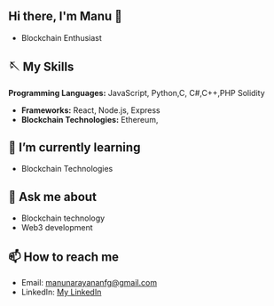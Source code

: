  ## Hi there, I'm Manu 👋
- Blockchain Enthusiast

## 🪡 My Skills
 **Programming Languages:** JavaScript, Python,C, C#,C++,PHP Solidity</p>
- **Frameworks:** React, Node.js, Express
- **Blockchain Technologies:** Ethereum, 

<!--## 🔭 I’m currently working on
- Contributing to blockchain projects -->

## 🌱 I’m currently learning
- Blockchain Technologies

<!-- ## 👯 I’m looking to collaborate on
- Blockchain-based projects
- Open-source initiatives -->

<!-- ## 🤔 I’m looking for help with
- Understanding zero-knowledge proofs
- Optimizing smart contract gas usage -->

## 💬 Ask me about
- Blockchain technology
- Web3 development

## 📫 How to reach me
- Email: [manunarayananfg@gmail.com](manunarayananfg@gmail.com)
- LinkedIn: [My LinkedIn](https://www.linkedin.com/in/manu-narayanan07/)




